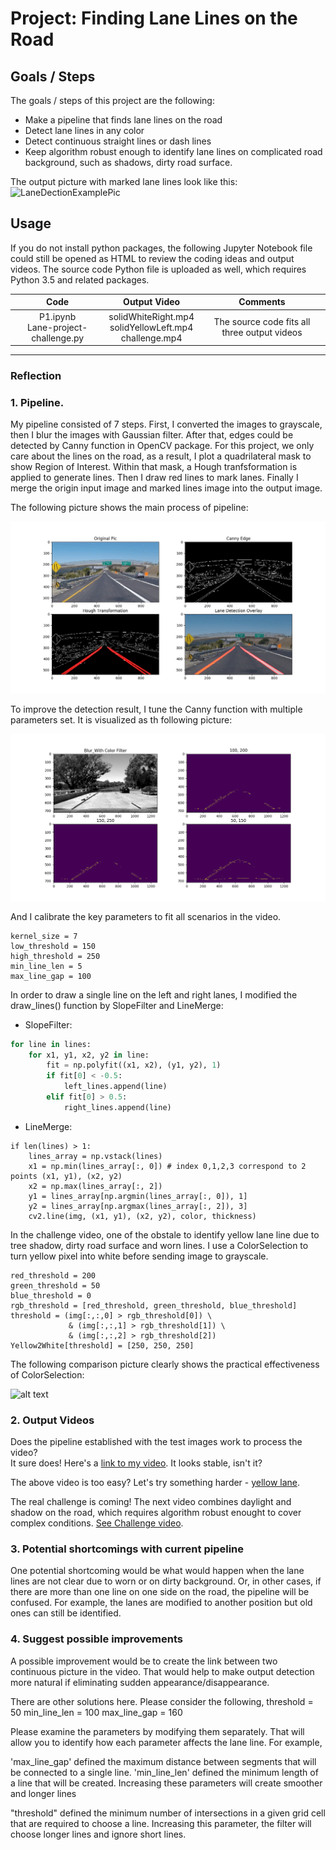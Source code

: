 # **Project: Finding Lane Lines on the Road** 

## **Goals / Steps**

The goals / steps of this project are the following:
* Make a pipeline that finds lane lines on the road
* Detect lane lines in any color
* Detect continuous straight lines or dash lines
* Keep algorithm robust enough to identify lane lines on complicated road background, such as shadows, dirty road surface.

The output picture with marked lane lines look like this:
![LaneDectionExamplePic](https://github.com/uranus4ever/Lane-Detection/blob/master/LaneDectionExamplePic.png)  


## Usage
If you do not install python packages, the following Jupyter Notebook file could still be opened as HTML to review the coding ideas and output videos. 
The source code Python file is uploaded as well, which requires Python 3.5 and related packages.

| Code          | Output Video | Comments |
| :---:         |     :---:      |         :---: |
| P1.ipynb <br>Lane-project-challenge.py   | solidWhiteRight.mp4 <br>solidYellowLeft.mp4 <br>challenge.mp4     | The source code fits all three output videos   |

[//]: # (Image References)

[image1]: ./PipelineProcess.jpg "PipelineProcess"
[image2]: ./CannyParameters.png "Canny Parameters"
[image3]: ./Comparison_colorfilter "Color Filter"
[video1]: ./solidWhite.mp4 "Video1"
[video2]: ./solidYellowLeft.mp4 "Video2"
[video3]: ./challenge.mp4 "Video3-challenge"

---

### Reflection

### 1. Pipeline. 

My pipeline consisted of 7 steps. First, I converted the images to grayscale, then I blur the images with Gaussian filter. After that, edges could be detected by Canny function in OpenCV package. For this project, we only care about the lines on the road, as a result, I plot a quadrilateral mask to show Region of Interest. Within that mask, a Hough tranfsformation is applied to generate lines. Then I draw red lines to mark lanes. Finally I merge the origin input image and marked lines image into the output image.

The following picture shows the main process of pipeline: 

![alt text][image1]

To improve the detection result, I tune the Canny function with multiple parameters set. It is visualized as th following picture:

![alt text][image2]

And I calibrate the key parameters to fit all scenarios in the video.

```
kernel_size = 7
low_threshold = 150
high_threshold = 250
min_line_len = 5
max_line_gap = 100
```

In order to draw a single line on the left and right lanes, I modified the draw_lines() function by SlopeFilter and LineMerge:
* SlopeFilter:
```python
for line in lines:
    for x1, y1, x2, y2 in line:
        fit = np.polyfit((x1, x2), (y1, y2), 1)
        if fit[0] < -0.5:
            left_lines.append(line)
        elif fit[0] > 0.5:
            right_lines.append(line)
```

* LineMerge:
```
if len(lines) > 1:
    lines_array = np.vstack(lines)
    x1 = np.min(lines_array[:, 0]) # index 0,1,2,3 correspond to 2 points (x1, y1), (x2, y2)
    x2 = np.max(lines_array[:, 2])
    y1 = lines_array[np.argmin(lines_array[:, 0]), 1]
    y2 = lines_array[np.argmax(lines_array[:, 2]), 3]
    cv2.line(img, (x1, y1), (x2, y2), color, thickness)
```
        
In the challenge video, one of the obstale to identify yellow lane line due to tree shadow, dirty road surface and worn lines. I use a ColorSelection to turn yellow pixel into white before sending image to grayscale.

```
red_threshold = 200
green_threshold = 50
blue_threshold = 0
rgb_threshold = [red_threshold, green_threshold, blue_threshold]
threshold = (img[:,:,0] > rgb_threshold[0]) \
             & (img[:,:,1] > rgb_threshold[1]) \
             & (img[:,:,2] > rgb_threshold[2])
Yellow2White[threshold] = [250, 250, 250]
```

The following comparison picture clearly shows the practical effectiveness of ColorSelection:

![alt text][image3]

### 2. Output Videos

Does the pipeline established with the test images work to process the video?
<br>It sure does! Here's a [link to my video](./solidWhiteRight.mp4). It looks stable, isn't it?

The above video is too easy? Let's try something harder - [yellow lane](./solidYellowLeft.mp4).

The real challenge is coming! The next video combines daylight and shadow on the road, which requires algorithm robust enought to cover complex conditions. [See Challenge video](./challenge.mp4).

### 3. Potential shortcomings with current pipeline

One potential shortcoming would be what would happen when the lane lines are not clear due to worn or on dirty background. Or, in other cases, if there are more than one line on one side on the road, the pipeline will be confused. For example, the lanes are modified to another position but old ones can still be identified. 

### 4. Suggest possible improvements

A possible improvement would be to create the link between two continuous picture in the video. That would help to make output detection more natural if eliminating sudden appearance/disappearance.

There are other solutions here. Please consider the following,
threshold = 50
min_line_len = 100
max_line_gap = 160

Please examine the parameters by modifying them separately. That will allow you to identify how each parameter affects the lane line. For example,

'max_line_gap' defined the maximum distance between segments that will be connected to a single line.
'min_line_len' defined the minimum length of a line that will be created.
Increasing these parameters will create smoother and longer lines

"threshold" defined the minimum number of intersections in a given grid cell that are required to choose a line.
Increasing this parameter, the filter will choose longer lines and ignore short lines.
